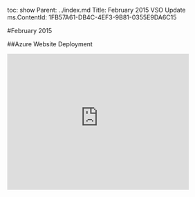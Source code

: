 toc: show
Parent: ../index.md
Title: February 2015 VSO Update
ms.ContentId: 1FB57A61-DB4C-4EF3-9B81-0355E9DA6C15

#February 2015

##Azure Website Deployment

<iframe width="420" height="315" src="https://www.youtube.com/embed/aLprCE3uRHs" frameborder="0" allowfullscreen="true" caps_internal_Id="10030783-4842-4caf-85d7-53c92e68e391" />

##Azure Powershell Deployment

<iframe width="420" height="315" src="https://www.youtube.com/embed/uRI94SJ_XoE" frameborder="0" allowfullscreen="true" caps_internal_Id="06cfc972-3aa4-4c4c-b995-636e65ee1cbb" />

##Retention Policies

<iframe width="420" height="315" src="https://www.youtube.com/embed/XNB-0KJqaSw" frameborder="0" allowfullscreen="true" caps_internal_Id="89fc170d-b717-4221-8823-049f65de1557" />

##Designer Improvements

<iframe width="420" height="315" src="https://www.youtube.com/embed/tT7IcT6YgRs" frameborder="0" allowfullscreen="true" caps_internal_Id="17f7588b-1f1c-4d37-89eb-0069513f6960" />

##Cancel Build

<iframe width="420" height="315" src="https://www.youtube.com/embed/c8NtztXWG6U" frameborder="0" allowfullscreen="true" caps_internal_Id="c9613a17-e67a-412c-a900-c55d3a330128" />


